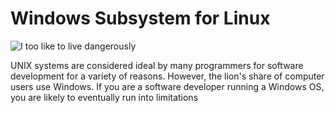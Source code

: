 # Windows Subsystem for Linux

![I too like to live dangerously](https://imgflip.com/i/6xjlxo)

UNIX systems are considered ideal by many programmers for software development for a variety of reasons. However, the lion's share of computer users use Windows. If you are a software developer running a Windows OS, you are likely to eventually run into limitations